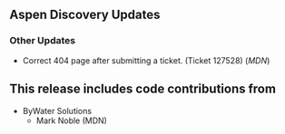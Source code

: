 ## Aspen Discovery Updates

### Other Updates
- Correct 404 page after submitting a ticket. (Ticket 127528) (*MDN*)

## This release includes code contributions from
- ByWater Solutions
    - Mark Noble (MDN)
